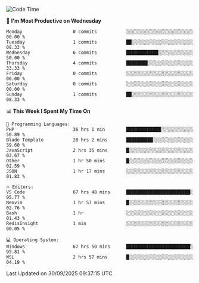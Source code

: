 <!--START_SECTION:waka-->
![Code Time](http://img.shields.io/badge/Code%20Time-6%2C009%20hrs%2023%20mins-blue)

📅 **I'm Most Productive on Wednesday** 

```text
Monday                   0 commits           ░░░░░░░░░░░░░░░░░░░░░░░░░   00.00 % 
Tuesday                  1 commits           ██░░░░░░░░░░░░░░░░░░░░░░░   08.33 % 
Wednesday                6 commits           ████████████░░░░░░░░░░░░░   50.00 % 
Thursday                 4 commits           ████████░░░░░░░░░░░░░░░░░   33.33 % 
Friday                   0 commits           ░░░░░░░░░░░░░░░░░░░░░░░░░   00.00 % 
Saturday                 0 commits           ░░░░░░░░░░░░░░░░░░░░░░░░░   00.00 % 
Sunday                   1 commits           ██░░░░░░░░░░░░░░░░░░░░░░░   08.33 % 
```


📊 **This Week I Spent My Time On** 

```text
💬 Programming Languages: 
PHP                      36 hrs 1 min        █████████████░░░░░░░░░░░░   50.89 % 
Blade Template           28 hrs 2 mins       ██████████░░░░░░░░░░░░░░░   39.60 % 
JavaScript               2 hrs 35 mins       █░░░░░░░░░░░░░░░░░░░░░░░░   03.67 % 
Other                    1 hr 50 mins        █░░░░░░░░░░░░░░░░░░░░░░░░   02.59 % 
JSON                     1 hr 17 mins        ░░░░░░░░░░░░░░░░░░░░░░░░░   01.83 % 

🔥 Editors: 
VS Code                  67 hrs 48 mins      ████████████████████████░   95.77 % 
Neovim                   1 hr 57 mins        █░░░░░░░░░░░░░░░░░░░░░░░░   02.76 % 
Bash                     1 hr                ░░░░░░░░░░░░░░░░░░░░░░░░░   01.43 % 
RedisInsight             1 min               ░░░░░░░░░░░░░░░░░░░░░░░░░   00.05 % 

💻 Operating System: 
Windows                  67 hrs 50 mins      ████████████████████████░   95.81 % 
WSL                      2 hrs 57 mins       █░░░░░░░░░░░░░░░░░░░░░░░░   04.19 % 
```


 Last Updated on 30/09/2025 09:37:15 UTC
<!--END_SECTION:waka-->
